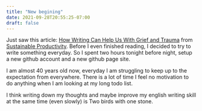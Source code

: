 ```yaml
---
title: "New begining"
date: 2021-09-28T20:55:25-07:00
draft: false
---
```


Just saw this article: [How Writing Can Help Us With Grief and Trauma](https://every.to/the-long-conversation/the-journal-is-a-mind-expanding-agent) from [Sustainable Productivity](https://letters.acacess.com/). Before I even finished reading, I decided to try to write something everyday. So I spent two hours tonight before night, setup a new github account and a new github page site.

I am almost 40 years old now, everyday I am struggling to keep up to the expectation from everywhere. There is a lot of time I feel no motivation to do anything when I am looking at my long todo list.

I think writing down my thoughts and maybe improve my english writing skill at the same time (even slowly) is Two birds with one stone.